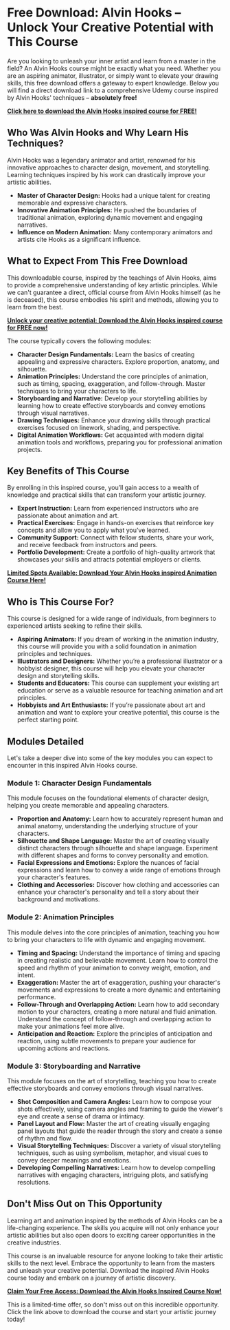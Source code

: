 # Free Download: Alvin Hooks – Unlock Your Creative Potential with This Course

Are you looking to unleash your inner artist and learn from a master in the field? An Alvin Hooks course might be exactly what you need. Whether you are an aspiring animator, illustrator, or simply want to elevate your drawing skills, this free download offers a gateway to expert knowledge. Below you will find a direct download link to a comprehensive Udemy course inspired by Alvin Hooks' techniques – **absolutely free!**

[**Click here to download the Alvin Hooks inspired course for FREE!**](https://udemywork.com/alvin-hooks)

## Who Was Alvin Hooks and Why Learn His Techniques?

Alvin Hooks was a legendary animator and artist, renowned for his innovative approaches to character design, movement, and storytelling. Learning techniques inspired by his work can drastically improve your artistic abilities.

*   **Master of Character Design:** Hooks had a unique talent for creating memorable and expressive characters.
*   **Innovative Animation Principles:** He pushed the boundaries of traditional animation, exploring dynamic movement and engaging narratives.
*   **Influence on Modern Animation:** Many contemporary animators and artists cite Hooks as a significant influence.

## What to Expect From This Free Download

This downloadable course, inspired by the teachings of Alvin Hooks, aims to provide a comprehensive understanding of key artistic principles. While we can't guarantee a direct, official course from Alvin Hooks himself (as he is deceased), this course embodies his spirit and methods, allowing you to learn from the best.

[**Unlock your creative potential: Download the Alvin Hooks inspired course for FREE now!**](https://udemywork.com/alvin-hooks)

The course typically covers the following modules:

*   **Character Design Fundamentals:** Learn the basics of creating appealing and expressive characters. Explore proportion, anatomy, and silhouette.
*   **Animation Principles:** Understand the core principles of animation, such as timing, spacing, exaggeration, and follow-through. Master techniques to bring your characters to life.
*   **Storyboarding and Narrative:** Develop your storytelling abilities by learning how to create effective storyboards and convey emotions through visual narratives.
*   **Drawing Techniques:** Enhance your drawing skills through practical exercises focused on linework, shading, and perspective.
*   **Digital Animation Workflows:** Get acquainted with modern digital animation tools and workflows, preparing you for professional animation projects.

## Key Benefits of This Course

By enrolling in this inspired course, you’ll gain access to a wealth of knowledge and practical skills that can transform your artistic journey.

*   **Expert Instruction:** Learn from experienced instructors who are passionate about animation and art.
*   **Practical Exercises:** Engage in hands-on exercises that reinforce key concepts and allow you to apply what you've learned.
*   **Community Support:** Connect with fellow students, share your work, and receive feedback from instructors and peers.
*   **Portfolio Development:** Create a portfolio of high-quality artwork that showcases your skills and attracts potential employers or clients.

[**Limited Spots Available: Download Your Alvin Hooks inspired Animation Course Here!**](https://udemywork.com/alvin-hooks)

## Who is This Course For?

This course is designed for a wide range of individuals, from beginners to experienced artists seeking to refine their skills.

*   **Aspiring Animators:** If you dream of working in the animation industry, this course will provide you with a solid foundation in animation principles and techniques.
*   **Illustrators and Designers:** Whether you’re a professional illustrator or a hobbyist designer, this course will help you elevate your character design and storytelling skills.
*   **Students and Educators:** This course can supplement your existing art education or serve as a valuable resource for teaching animation and art principles.
*   **Hobbyists and Art Enthusiasts:** If you’re passionate about art and animation and want to explore your creative potential, this course is the perfect starting point.

## Modules Detailed

Let's take a deeper dive into some of the key modules you can expect to encounter in this inspired Alvin Hooks course.

### Module 1: Character Design Fundamentals

This module focuses on the foundational elements of character design, helping you create memorable and appealing characters.

*   **Proportion and Anatomy:** Learn how to accurately represent human and animal anatomy, understanding the underlying structure of your characters.
*   **Silhouette and Shape Language:** Master the art of creating visually distinct characters through silhouette and shape language. Experiment with different shapes and forms to convey personality and emotion.
*   **Facial Expressions and Emotions:** Explore the nuances of facial expressions and learn how to convey a wide range of emotions through your character's features.
*   **Clothing and Accessories:** Discover how clothing and accessories can enhance your character's personality and tell a story about their background and motivations.

### Module 2: Animation Principles

This module delves into the core principles of animation, teaching you how to bring your characters to life with dynamic and engaging movement.

*   **Timing and Spacing:** Understand the importance of timing and spacing in creating realistic and believable movement. Learn how to control the speed and rhythm of your animation to convey weight, emotion, and intent.
*   **Exaggeration:** Master the art of exaggeration, pushing your character's movements and expressions to create a more dynamic and entertaining performance.
*   **Follow-Through and Overlapping Action:** Learn how to add secondary motion to your characters, creating a more natural and fluid animation. Understand the concept of follow-through and overlapping action to make your animations feel more alive.
*   **Anticipation and Reaction:** Explore the principles of anticipation and reaction, using subtle movements to prepare your audience for upcoming actions and reactions.

### Module 3: Storyboarding and Narrative

This module focuses on the art of storytelling, teaching you how to create effective storyboards and convey emotions through visual narratives.

*   **Shot Composition and Camera Angles:** Learn how to compose your shots effectively, using camera angles and framing to guide the viewer's eye and create a sense of drama or intimacy.
*   **Panel Layout and Flow:** Master the art of creating visually engaging panel layouts that guide the reader through the story and create a sense of rhythm and flow.
*   **Visual Storytelling Techniques:** Discover a variety of visual storytelling techniques, such as using symbolism, metaphor, and visual cues to convey deeper meanings and emotions.
*   **Developing Compelling Narratives:** Learn how to develop compelling narratives with engaging characters, intriguing plots, and satisfying resolutions.

## Don't Miss Out on This Opportunity

Learning art and animation inspired by the methods of Alvin Hooks can be a life-changing experience. The skills you acquire will not only enhance your artistic abilities but also open doors to exciting career opportunities in the creative industries.

This course is an invaluable resource for anyone looking to take their artistic skills to the next level. Embrace the opportunity to learn from the masters and unleash your creative potential. Download the inspired Alvin Hooks course today and embark on a journey of artistic discovery.

[**Claim Your Free Access: Download the Alvin Hooks Inspired Course Now!**](https://udemywork.com/alvin-hooks)

This is a limited-time offer, so don't miss out on this incredible opportunity. Click the link above to download the course and start your artistic journey today!
